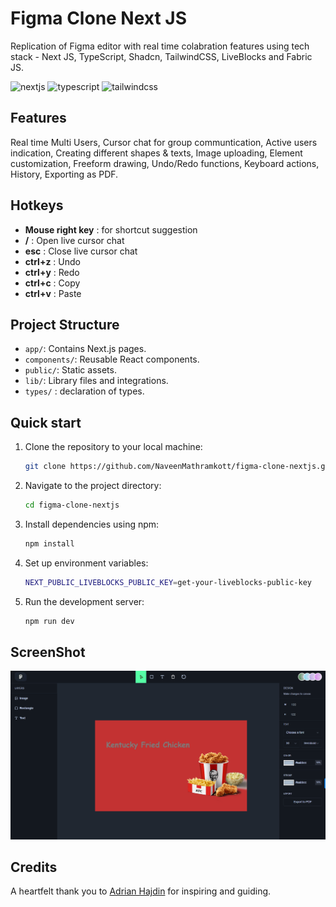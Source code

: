# Figma Clone Next JS

Replication of Figma editor with real time colabration features using tech stack - Next JS, TypeScript, Shadcn, TailwindCSS, LiveBlocks and Fabric JS. 


  <div>
    <img src="https://img.shields.io/badge/-Next_JS-black?style=for-the-badge&logoColor=white&logo=nextdotjs&color=000000" alt="nextjs" />
    <img src="https://img.shields.io/badge/-TypeScript-black?style=for-the-badge&logoColor=white&logo=typescript&color=3178C6" alt="typescript" />
    <img src="https://img.shields.io/badge/-Tailwind_CSS-black?style=for-the-badge&logoColor=white&logo=tailwindcss&color=06B6D4" alt="tailwindcss" />
  </div>

## Features 

Real time Multi Users, Cursor chat for group communtication, Active users indication, Creating different shapes & texts, Image uploading, Element customization, Freeform drawing, Undo/Redo functions, Keyboard actions, History, Exporting as PDF.

## Hotkeys 

- **Mouse right key** : for shortcut suggestion
- **/** : Open live cursor chat
- **esc** : Close live cursor chat
- **ctrl+z** : Undo
- **ctrl+y** : Redo
- **ctrl+c** : Copy
- **ctrl+v** : Paste

## Project Structure 

- `app/`: Contains Next.js pages.
- `components/`: Reusable React components.
- `public/`: Static assets.
- `lib/`: Library files and integrations.
- `types/` : declaration of types.


## Quick start

1. Clone the repository to your local machine:

    ```bash
    git clone https://github.com/NaveenMathramkott/figma-clone-nextjs.git
    ```

2. Navigate to the project directory:

    ```bash
    cd figma-clone-nextjs
    ```

3. Install dependencies using npm:

    ```bash
    npm install
    ```

4. Set up environment variables:

    ```bash
    NEXT_PUBLIC_LIVEBLOCKS_PUBLIC_KEY=get-your-liveblocks-public-key
    ```

5. Run the development server:

    ```bash
    npm run dev
    ```




## ScreenShot
  ![](https://github.com/NaveenMathramkott/figma-clone-nextjs/blob/main/screenShot/figma-landing-screen.png)

## Credits 

A heartfelt thank you to [Adrian Hajdin](https://github.com/adrianhajdin) for inspiring and guiding.

